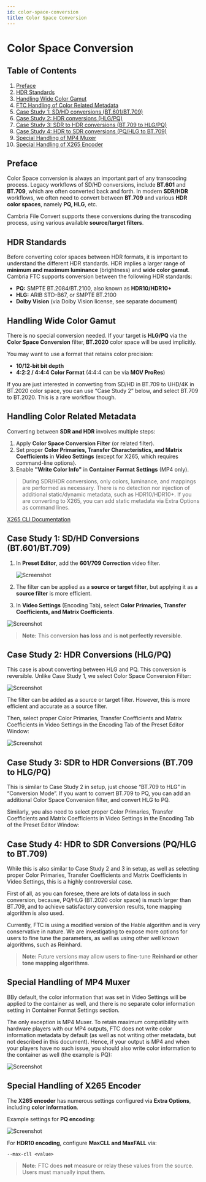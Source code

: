 ```yaml
---
id: color-space-conversion
title: Color Space Conversion
---
```


# Color Space Conversion

## Table of Contents

1. [Preface](#preface)
2. [HDR Standards](#hdr-standards)
3. [Handling Wide Color Gamut](#handling-wide-color-gamut)
4. [FTC Handling of Color Related Metadata](#handling-color-related-metadata)
5. [Case Study 1: SD/HD conversions (BT.601/BT.709)](#case-study-1-sdhd-conversions-bt601bt709)
6. [Case Study 2: HDR conversions (HLG/PQ)](#case-study-2-hdr-conversions-hlgpq)
7. [Case Study 3: SDR to HDR conversions (BT.709 to HLG/PQ)](#case-study-3-sdr-to-hdr-conversions-bt709-to-hlgpq)
8. [Case Study 4: HDR to SDR conversions (PQ/HLG to BT.709)](#case-study-4-hdr-to-sdr-conversions-pqhlg-to-bt709)
9. [Special Handling of MP4 Muxer](#special-handling-of-mp4-muxer)
10. [Special Handling of X265 Encoder](#special-handling-of-x265-encoder)

## Preface

Color Space conversion is always an important part of any transcoding process. Legacy workflows of SD/HD conversions, include **BT.601** and **BT.709**, which are often converted back and forth. In modern **SDR/HDR** workflows, we often need to convert between **BT.709** and various **HDR color spaces**, namely **PQ, HLG**, etc.

Cambria File Convert supports these conversions during the transcoding process, using various available **source/target filters**.

## HDR Standards

Before converting color spaces between HDR formats, it is important to understand the different HDR standards. HDR implies a larger range of **minimum and maximum luminance** (brightness) and **wide color gamut**. Cambria FTC supports conversion between the following HDR standards:

- **PQ:** SMPTE BT.2084/BT.2100, also known as **HDR10/HDR10+**
- **HLG:** ARIB STD-B67, or SMPTE BT.2100
- **Dolby Vision** (via Dolby Vision license, see separate document)

## Handling Wide Color Gamut

There is no special conversion needed. If your target is **HLG/PQ** via the **Color Space Conversion** filter, **BT.2020** color space will be used implicitly.

You may want to use a format that retains color precision:
- **10/12-bit bit depth**
- **4:2:2 / 4:4:4 Color Format** (4:4:4 can be via **MOV ProRes**)

If you are just interested in converting from SD/HD in BT.709 to UHD/4K in BT.2020 color space, you can use “Case Study 2” below, and select BT.709 to BT.2020. This is a rare workflow though.

## Handling Color Related Metadata

Converting between **SDR and HDR** involves multiple steps:

1. Apply **Color Space Conversion Filter** (or related filter).
2. Set proper **Color Primaries, Transfer Characteristics, and Matrix Coefficients** in **Video Settings** (except for X265, which requires command-line options).
3. Enable **"Write Color Info"** in **Container Format Settings** (MP4 only).

> During SDR/HDR conversions, only colors, luminance, and mappings are performed as necessary. There is no detection nor injection of additional static/dynamic metadata, such as HDR10/HDR10+. If you are converting to X265, you can add static metadata via Extra Options as command lines. 

[X265 CLI Documentation](https://x265.readthedocs.io/en/default/cli.html#vui-video-usability-information-options)

## Case Study 1: SD/HD Conversions (BT.601/BT.709)

1. In **Preset Editor**, add the **601/709 Correction** video filter.

   
   
   ![Screenshot](01_screenshot.png)
   
   

2. The filter can be applied as a **source or target filter**, but applying it as a **source filter** is more efficient.
3. In **Video Settings** (Encoding Tab), select **Color Primaries, Transfer Coefficients, and Matrix Coefficients**.


![Screenshot](02_screenshot.png)


> **Note:** This conversion **has loss** and is **not perfectly reversible**.

## Case Study 2: HDR Conversions (HLG/PQ)

This case is about converting between HLG and PQ. This conversion is reversible. Unlike Case Study 1, we select Color Space Conversion Filter:


![Screenshot](03_screenshot.png)


The filter can be added as a source or target filter. However, this is more efficient and accurate as a source filter.


Then, select proper Color Primaries, Transfer Coefficients and Matrix Coefficients in Video Settings in the Encoding Tab of the Preset Editor Window:


![Screenshot](04_screenshot.png)


## Case Study 3: SDR to HDR Conversions (BT.709 to HLG/PQ)

This is similar to Case Study 2 in setup, just choose “BT.709 to HLG” in “Conversion Mode”. If you want to convert BT.709 to PQ, you can add an additional Color Space Conversion filter, and convert HLG to PQ.

Similarly, you also need to select proper Color Primaries, Transfer Coefficients and Matrix Coefficients in Video Settings in the Encoding Tab of the Preset Editor Window:

## Case Study 4: HDR to SDR Conversions (PQ/HLG to BT.709)

While this is also similar to Case Study 2 and 3 in setup, as well as selecting proper Color Primaries, Transfer Coefficients and Matrix Coefficients in Video Settings, this is a highly controversial case.

First of all, as you can foresee, there are lots of data loss in such conversion, because, PQ/HLG (BT.2020 color space) is much larger than BT.709, and to achieve satisfactory conversion results, tone mapping algorithm is also used.

Currently, FTC is using a modified version of the Hable algorithm and is very conservative in nature. We are investigating to expose more options for users to fine tune the parameters, as well as using other well known algorithms, such as Reinhard.


> **Note:** Future versions may allow users to fine-tune **Reinhard or other tone mapping algorithms**.

## Special Handling of MP4 Muxer

BBy default, the color information that was set in Video Settings will be applied to the container as well, and there is no separate color information setting in Container Format Settings section. 


The only exception is MP4 Muxer. To retain maximum compatibility with hardware players with our MP4 outputs, FTC does not write color information metadata by default (as well as not writing other metadata, but not described in this document). Hence, if your output is MP4 and when your players have no such issue, you should also write color information to the container as well (the example is PQ):


![Screenshot](05_screenshot.png)
   

## Special Handling of X265 Encoder

The **X265 encoder** has numerous settings configured via **Extra Options**, including **color information**.

Example settings for **PQ encoding**:

   
   
   ![Screenshot](06_screenshot.png)
   
   

For **HDR10 encoding**, configure **MaxCLL and MaxFALL** via:

```
--max-cll <value>
```

> **Note:** FTC does **not** measure or relay these values from the source. Users must manually input them.
